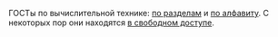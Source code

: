 ГОСТы по вычислительной технике: [по разделам](list-by-section.md) и [по алфавиту](list-by-name.md).
С некоторых пор они находятся [в свободном доступе](https://lenta.ru/news/2006/06/09/gost/).
